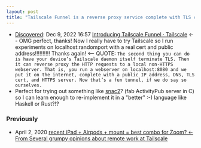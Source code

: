 ```yaml
---
layout: post
title: "Tailscale Funnel is a reverse proxy service complete with TLS cert, DNS, public IP address and HTTPS server that seems perfect for small, experimental software on the internet like snac2"
---
```

* [Discovered](http://rolandtanglao.com/2020/07/29/p1-blogthis-checkvist-list-links-to-blog/): Dec 9, 2022 16:57 [Introducing Tailscale Funnel · Tailscale](https://tailscale.com/blog/introducing-tailscale-funnel/) <-- OMG perfect, thanks! Now I really have to try Tailscale so I run experiments on localhost:randomport with a real cert and public address!!!!!!!!!! Thanks again! <-- QUOTE: `The second thing you can do is have your device’s Tailscale daemon itself terminate TLS. Then it can reverse proxy the HTTP requests to a local non-HTTPS webserver. That is, you run a webserver on localhost:8080 and we put it on the internet, complete with a public IP address, DNS, TLS cert, and HTTPS server. Now that’s a fun tunnel, if we do say so ourselves.`
* Perfect for trying out something like [snac2](https://codeberg.org/grunfink/snac2)? (fab ActivityPub server in C) so I can learn enough to re-implement it in a "better" :-)  language like Haskell or Rust?!?

### Previously

* April 2, 2020 [recent iPad + Airpods + mount = best combo for Zoom? <- From Several grumpy opinions about remote work at Tailscale](http://rolandtanglao.com/2020/04/02/p1-best-zoom-device-airpods-recent-ipad-remote-work-advice-tailscale/)
